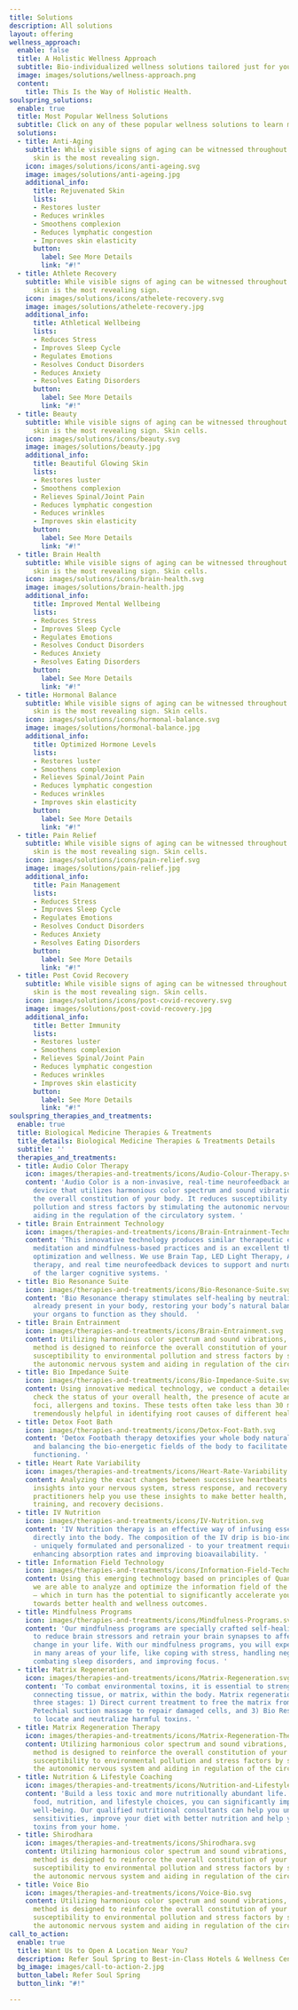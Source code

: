 ```yaml
---
title: Solutions
description: All solutions
layout: offering
wellness_approach:
  enable: false
  title: A Holistic Wellness Approach
  subtitle: Bio-individualized wellness solutions tailored just for you
  image: images/solutions/wellness-approach.png
  content:
    title: This Is the Way of Holistic Health.
soulspring_solutions:
  enable: true
  title: Most Popular Wellness Solutions
  subtitle: Click on any of these popular wellness solutions to learn more.
  solutions:
  - title: Anti-Aging
    subtitle: While visible signs of aging can be witnessed throughout the body, your
      skin is the most revealing sign.
    icon: images/solutions/icons/anti-ageing.svg
    image: images/solutions/anti-ageing.jpg
    additional_info:
      title: Rejuvenated Skin
      lists:
      - Restores luster
      - Reduces wrinkles
      - Smoothens complexion
      - Reduces lymphatic congestion
      - Improves skin elasticity
      button:
        label: See More Details
        link: "#!"
  - title: Athlete Recovery
    subtitle: While visible signs of aging can be witnessed throughout the body, your
      skin is the most revealing sign.
    icon: images/solutions/icons/athelete-recovery.svg
    image: images/solutions/athelete-recovery.jpg
    additional_info:
      title: Athletical Wellbeing
      lists:
      - Reduces Stress
      - Improves Sleep Cycle
      - Regulates Emotions
      - Resolves Conduct Disorders
      - Reduces Anxiety
      - Resolves Eating Disorders
      button:
        label: See More Details
        link: "#!"
  - title: Beauty
    subtitle: While visible signs of aging can be witnessed throughout the body, your
      skin is the most revealing sign. Skin cells.
    icon: images/solutions/icons/beauty.svg
    image: images/solutions/beauty.jpg
    additional_info:
      title: Beautiful Glowing Skin
      lists:
      - Restores luster
      - Smoothens complexion
      - Relieves Spinal/Joint Pain
      - Reduces lymphatic congestion
      - Reduces wrinkles
      - Improves skin elasticity
      button:
        label: See More Details
        link: "#!"
  - title: Brain Health
    subtitle: While visible signs of aging can be witnessed throughout the body, your
      skin is the most revealing sign. Skin cells.
    icon: images/solutions/icons/brain-health.svg
    image: images/solutions/brain-health.jpg
    additional_info:
      title: Improved Mental Wellbeing
      lists:
      - Reduces Stress
      - Improves Sleep Cycle
      - Regulates Emotions
      - Resolves Conduct Disorders
      - Reduces Anxiety
      - Resolves Eating Disorders
      button:
        label: See More Details
        link: "#!"
  - title: Hormonal Balance
    subtitle: While visible signs of aging can be witnessed throughout the body, your
      skin is the most revealing sign. Skin cells.
    icon: images/solutions/icons/hormonal-balance.svg
    image: images/solutions/hormonal-balance.jpg
    additional_info:
      title: Optimized Hormone Levels
      lists:
      - Restores luster
      - Smoothens complexion
      - Relieves Spinal/Joint Pain
      - Reduces lymphatic congestion
      - Reduces wrinkles
      - Improves skin elasticity
      button:
        label: See More Details
        link: "#!"
  - title: Pain Relief
    subtitle: While visible signs of aging can be witnessed throughout the body, your
      skin is the most revealing sign. Skin cells.
    icon: images/solutions/icons/pain-relief.svg
    image: images/solutions/pain-relief.jpg
    additional_info:
      title: Pain Management
      lists:
      - Reduces Stress
      - Improves Sleep Cycle
      - Regulates Emotions
      - Resolves Conduct Disorders
      - Reduces Anxiety
      - Resolves Eating Disorders
      button:
        label: See More Details
        link: "#!"
  - title: Post Covid Recovery
    subtitle: While visible signs of aging can be witnessed throughout the body, your
      skin is the most revealing sign. Skin cells.
    icon: images/solutions/icons/post-covid-recovery.svg
    image: images/solutions/post-covid-recovery.jpg
    additional_info:
      title: Better Immunity
      lists:
      - Restores luster
      - Smoothens complexion
      - Relieves Spinal/Joint Pain
      - Reduces lymphatic congestion
      - Reduces wrinkles
      - Improves skin elasticity
      button:
        label: See More Details
        link: "#!"
soulspring_therapies_and_treatments:
  enable: true
  title: Biological Medicine Therapies & Treatments
  title_details: Biological Medicine Therapies & Treatments Details
  subtitle: ''
  therapies_and_treatments:
  - title: Audio Color Therapy
    icon: images/therapies-and-treatments/icons/Audio-Colour-Therapy.svg
    content: 'Audio Color is a non-invasive, real-time neurofeedback and self-therapy
      device that utilizes harmonious color spectrum and sound vibrations to reinforce
      the overall constitution of your body. It reduces susceptibility to environmental
      pollution and stress factors by stimulating the autonomic nervous system and
      aiding in the regulation of the circulatory system. '
  - title: Brain Entrainment Technology
    icon: images/therapies-and-treatments/icons/Brain-Entrainment-Technology.svg
    content: 'This innovative technology produces similar therapeutic effects as regular
      meditation and mindfulness-based practices and is an excellent therapy for brain
      optimization and wellness. We use Brain Tap, LED Light Therapy, Audio Color
      therapy, and real time neurofeedback devices to support and nurture the performance
      of the larger cognitive systems. '
  - title: Bio Resonance Suite
    icon: images/therapies-and-treatments/icons/Bio-Resonance-Suite.svg
    content: 'Bio Resonance therapy stimulates self-healing by neutralizing toxins
      already present in your body, restoring your body’s natural balance and allowing
      your organs to function as they should.  '
  - title: Brain Entrainment
    icon: images/therapies-and-treatments/icons/Brain-Entrainment.svg
    content: Utilizing harmonious color spectrum and sound vibrations, this non- invasive
      method is designed to reinforce the overall constitution of your body. It reduces
      susceptibility to environmental pollution and stress factors by stimulating
      the autonomic nervous system and aiding in regulation of the circulatory system.
  - title: Bio Impedance Suite
    icon: images/therapies-and-treatments/icons/Bio-Impedance-Suite.svg
    content: Using innovative medical technology, we conduct a detailed analysis to
      check the status of your overall health, the presence of acute and chronic inflammation
      foci, allergens and toxins. These tests often take less than 30 mins and are
      tremendously helpful in identifying root causes of different health conditions.
  - title: Detox Foot Bath
    icon: images/therapies-and-treatments/icons/Detox-Foot-Bath.svg
    content: 'Detox Footbath therapy detoxifies your whole body naturally by stimulating
      and balancing the bio-energetic fields of the body to facilitate better organ
      functioning. '
  - title: Heart Rate Variability
    icon: images/therapies-and-treatments/icons/Heart-Rate-Variability.svg
    content: Analyzing the exact changes between successive heartbeats can give valuable
      insights into your nervous system, stress response, and recovery activity. Our
      practitioners help you use these insights to make better health, nutrition,
      training, and recovery decisions.
  - title: IV Nutrition
    icon: images/therapies-and-treatments/icons/IV-Nutrition.svg
    content: 'IV Nutrition therapy is an effective way of infusing essential nutrients
      directly into the body. The composition of the IV drip is bio-individualized
      - uniquely formulated and personalized - to your treatment requirements, thereby
      enhancing absorption rates and improving bioavailability. '
  - title: Information Field Technology
    icon: images/therapies-and-treatments/icons/Information-Field-Technology.svg
    content: Using this emerging technology based on principles of Quantum Physics,
      we are able to analyze and optimize the information field of the human body
      – which in turn has the potential to significantly accelerate your progress
      towards better health and wellness outcomes.
  - title: Mindfulness Programs
    icon: images/therapies-and-treatments/icons/Mindfulness-Programs.svg
    content: 'Our mindfulness programs are specially crafted self-healing sessions
      to reduce brain stressors and retrain your brain synapses to affect a positive
      change in your life. With our mindfulness programs, you will experience a shift
      in many areas of your life, like coping with stress, handling negative emotions,
      combating sleep disorders, and improving focus. '
  - title: Matrix Regeneration
    icon: images/therapies-and-treatments/icons/Matrix-Regeneration.svg
    content: 'To combat environmental toxins, it is essential to strengthen the soft
      connecting tissue, or matrix, within the body. Matrix regeneration therapy comprises
      three stages: 1) Direct current treatment to free the matrix from toxins, 2)
      Petechial suction massage to repair damaged cells, and 3) Bio Resonance Therapy
      to locate and neutralize harmful toxins. '
  - title: Matrix Regeneration Therapy
    icon: images/therapies-and-treatments/icons/Matrix-Regeneration-Therapy.svg
    content: Utilizing harmonious color spectrum and sound vibrations, this non- invasive
      method is designed to reinforce the overall constitution of your body. It reduces
      susceptibility to environmental pollution and stress factors by stimulating
      the autonomic nervous system and aiding in regulation of the circulatory system.
  - title: Nutrition & Lifestyle Coaching
    icon: images/therapies-and-treatments/icons/Nutrition-and-Lifestyle-Coaching.svg
    content: 'Build a less toxic and more nutritionally abundant life. By improving
      food, nutrition, and lifestyle choices, you can significantly improve your overall
      well-being. Our qualified nutritional consultants can help you uncover food
      sensitivities, improve your diet with better nutrition and help you remove hidden
      toxins from your home. '
  - title: Shirodhara
    icon: images/therapies-and-treatments/icons/Shirodhara.svg
    content: Utilizing harmonious color spectrum and sound vibrations, this non- invasive
      method is designed to reinforce the overall constitution of your body. It reduces
      susceptibility to environmental pollution and stress factors by stimulating
      the autonomic nervous system and aiding in regulation of the circulatory system.
  - title: Voice Bio
    icon: images/therapies-and-treatments/icons/Voice-Bio.svg
    content: Utilizing harmonious color spectrum and sound vibrations, this non- invasive
      method is designed to reinforce the overall constitution of your body. It reduces
      susceptibility to environmental pollution and stress factors by stimulating
      the autonomic nervous system and aiding in regulation of the circulatory system.
call_to_action:
  enable: true
  title: Want Us to Open A Location Near You?
  description: Refer Soul Spring to Best-in-Class Hotels & Wellness Centers
  bg_image: images/call-to-action-2.jpg
  button_label: Refer Soul Spring
  button_link: "#!"

---
```

